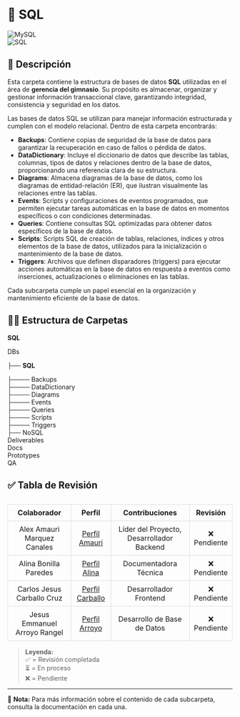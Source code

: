 # 📂 SQL  

![MySQL](https://img.shields.io/badge/MySQL-005C84?style=for-the-badge&logo=mysql&logoColor=white)  
![SQL](https://img.shields.io/badge/SQL-4479A1?style=for-the-badge&logo=amazon-rds&logoColor=white)  

## 📁 Descripción  

Esta carpeta contiene la estructura de bases de datos **SQL** utilizadas en el área de **gerencia del gimnasio**. Su propósito es almacenar, organizar y gestionar información transaccional clave, garantizando integridad, consistencia y seguridad en los datos.  

Las bases de datos SQL se utilizan para manejar información estructurada y cumplen con el modelo relacional. Dentro de esta carpeta encontrarás:

- **Backups**: Contiene copias de seguridad de la base de datos para garantizar la recuperación en caso de fallos o pérdida de datos.
- **DataDictionary**: Incluye el diccionario de datos que describe las tablas, columnas, tipos de datos y relaciones dentro de la base de datos, proporcionando una referencia clara de su estructura.
- **Diagrams**: Almacena diagramas de la base de datos, como los diagramas de entidad-relación (ER), que ilustran visualmente las relaciones entre las tablas.
- **Events**: Scripts y configuraciones de eventos programados, que permiten ejecutar tareas automáticas en la base de datos en momentos específicos o con condiciones determinadas.
- **Queries**: Contiene consultas SQL optimizadas para obtener datos específicos de la base de datos.
- **Scripts**: Scripts SQL de creación de tablas, relaciones, índices y otros elementos de la base de datos, utilizados para la inicialización o mantenimiento de la base de datos.
- **Triggers**: Archivos que definen disparadores (triggers) para ejecutar acciones automáticas en la base de datos en respuesta a eventos como inserciones, actualizaciones o eliminaciones en las tablas.

Cada subcarpeta cumple un papel esencial en la organización y mantenimiento eficiente de la base de datos.  


## 📂📂 Estructura de Carpetas  

**SQL**  

DBs

├── **SQL** 

├──── Backups       
├──── DataDictionary       
├──── Diagrams       
├──── Events       
├──── Queries       
├──── Scripts       
├──── Triggers       
├── NoSQL       
Deliverables    
Docs           
Prototypes     
QA     
## ✅ Tabla de Revisión  

<table style="width: 100%; border-collapse: collapse; margin-top: 30px;">
  <thead>
    <tr>
      <th style="border: 1px solid #ddd; padding: 8px; text-align: center;">Colaborador</th>
      <th style="border: 1px solid #ddd; padding: 8px; text-align: center;">Perfil</th>
      <th style="border: 1px solid #ddd; padding: 8px; text-align: center;">Contribuciones</th>
      <th style="border: 1px solid #ddd; padding: 8px; text-align: center;">Revisión</th>
    </tr>
  </thead>
  <tbody>
    <tr>
      <td style="border: 1px solid #ddd; padding: 8px; text-align: center;">Alex Amauri Marquez Canales</td>
      <td style="border: 1px solid #ddd; padding: 8px; text-align: center;"><a href="https://github.com/Alex01Dev" target="_blank">Perfil Amauri</a></td>
      <td style="border: 1px solid #ddd; padding: 8px; text-align: center;">Líder del Proyecto, Desarrollador Backend</td>
      <td style="border: 1px solid #ddd; padding: 8px; text-align: center;">❌ Pendiente</td>
    </tr>
    <tr>
      <td style="border: 1px solid #ddd; padding: 8px; text-align: center;">Alina Bonilla Paredes</td>
      <td style="border: 1px solid #ddd; padding: 8px; text-align: center;"><a href="https://github.com/Ali-2121" target="_blank">Perfil Alina</a></td>
      <td style="border: 1px solid #ddd; padding: 8px; text-align: center;">Documentadora Técnica</td>
      <td style="border: 1px solid #ddd; padding: 8px; text-align: center;">❌ Pendiente</td>
    </tr>
    <tr>
      <td style="border: 1px solid #ddd; padding: 8px; text-align: center;">Carlos Jesus Carballo Cruz</td>
      <td style="border: 1px solid #ddd; padding: 8px; text-align: center;"><a href="https://github.com/CarlosJ67" target="_blank">Perfil Carballo</a></td>
      <td style="border: 1px solid #ddd; padding: 8px; text-align: center;">Desarrollador Frontend</td>
      <td style="border: 1px solid #ddd; padding: 8px; text-align: center;">❌ Pendiente</td>
    </tr>
    <tr>
      <td style="border: 1px solid #ddd; padding: 8px; text-align: center;">Jesus Emmanuel Arroyo Rangel</td>
      <td style="border: 1px solid #ddd; padding: 8px; text-align: center;"><a href="https://github.com/des-arrosho" target="_blank">Perfil Arroyo</a></td>
      <td style="border: 1px solid #ddd; padding: 8px; text-align: center;">Desarrollo de Base de Datos</td>
      <td style="border: 1px solid #ddd; padding: 8px; text-align: center;">❌ Pendiente</td>
    </tr>
  </tbody>
</table>

> **Leyenda:**  
> ✅ = Revisión completada  
> ⏳ = En proceso  
> ❌ = Pendiente  


---  
📌 **Nota:** Para más información sobre el contenido de cada subcarpeta, consulta la documentación en cada una.